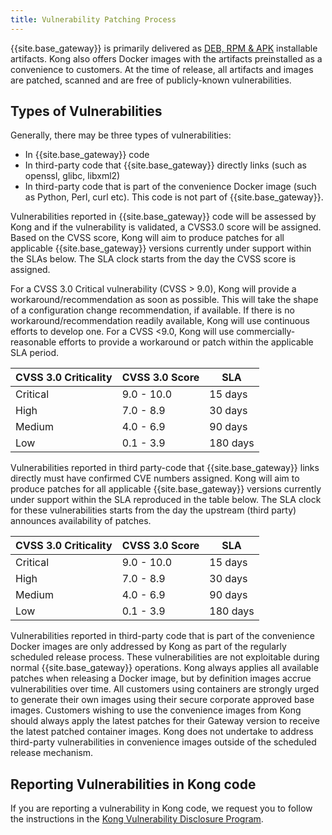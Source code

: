 ```yaml
---
title: Vulnerability Patching Process
---
```


{{site.base_gateway}} is primarily delivered as [DEB, RPM & APK](/gateway/{{page.kong_version}}/support-policy/#supported-versions) installable artifacts. Kong also offers Docker images with the artifacts preinstalled as a convenience to customers.  At the time of release, all artifacts and images are patched, scanned and are free of publicly-known vulnerabilities. 

## Types of Vulnerabilities

Generally, there may be three types of vulnerabilities:
* In {{site.base_gateway}} code
* In third-party code that {{site.base_gateway}} directly links (such as openssl, glibc, libxml2)
* In third-party code that is part of the convenience Docker image (such as Python, Perl, curl etc). This code is not part of {{site.base_gateway}}.

Vulnerabilities reported in {{site.base_gateway}} code will be assessed by Kong and if the vulnerability is validated, a CVSS3.0 score will be assigned. Based on the CVSS score, Kong will aim to produce patches for all applicable {{site.base_gateway}} versions currently under support within the SLAs below. The SLA clock starts from the day the CVSS score is assigned.

For a CVSS 3.0 Critical vulnerability (CVSS > 9.0), Kong will provide a workaround/recommendation as soon as possible.  This will take the shape of a configuration change recommendation, if available. If there is no workaround/recommendation readily available, Kong will use continuous efforts to develop one.  For a CVSS <9.0, Kong will use commercially-reasonable efforts to provide a workaround or patch within the applicable SLA period.

|  CVSS 3.0 Criticality | CVSS 3.0 Score |  SLA |
|---|---|---|
| Critical  | 9.0 - 10.0  |  15 days |
| High  |  7.0 - 8.9 |  30 days |
|  Medium |  4.0 - 6.9 |  90 days |
|  Low |  0.1 - 3.9 | 180 days  |


Vulnerabilities reported in third party-code that {{site.base_gateway}} links directly must have confirmed CVE numbers assigned. Kong will aim to produce patches for all applicable {{site.base_gateway}} versions currently under support within the SLA reproduced in the table below. The SLA clock for these vulnerabilities starts from the day the upstream (third party) announces availability of patches.  

|  CVSS 3.0 Criticality | CVSS 3.0 Score |  SLA |
|---|---|---|
| Critical  | 9.0 - 10.0  |  15 days |
| High  |  7.0 - 8.9 |  30 days |
|  Medium |  4.0 - 6.9 |  90 days |
|  Low |  0.1 - 3.9 | 180 days  |


Vulnerabilities reported in third-party code that is part of the convenience Docker images are only addressed by Kong as part of the regularly scheduled release process. These vulnerabilities are not exploitable during normal {{site.base_gateway}} operations. Kong always applies all available patches when releasing a Docker image, but by definition images accrue vulnerabilities over time. All customers using containers are strongly urged to generate their own images using their secure corporate approved base images. Customers wishing to use the convenience images from Kong should always apply the latest patches for their Gateway version to receive the latest patched container images. Kong does not undertake to address third-party vulnerabilities in convenience images outside of the scheduled release mechanism.

## Reporting Vulnerabilities in Kong code

If you are reporting a vulnerability in Kong code, we request you to follow the instructions in the [Kong Vulnerability Disclosure Program](https://konghq.com/compliance/bug-bounty). 

